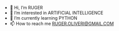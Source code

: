 - 👋 Hi, I’m RUGER
- 👀 I’m interested in ARTIFICIAL INTELLIGENCE 
- 🌱 I’m currently learning PYTHON
- 📫 How to reach me RUGER.OLIVERI@GMAIL.COM
